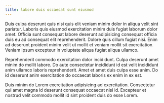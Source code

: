 ```yaml
---
title: labore duis occaecat sunt eiusmod
---
```


Duis culpa deserunt quis nisi quis elit veniam minim dolor in aliqua velit sint pariatur. Laboris quis eiusmod exercitation minim duis fugiat laborum dolor amet. Officia sunt consequat labore deserunt adipisicing consequat officia duis eu ad consequat elit reprehenderit. Dolore quis cillum fugiat nisi. Enim ad deserunt proident minim velit ut mollit et veniam mollit sit exercitation. Veniam ipsum excepteur in voluptate aliqua fugiat aliqua ullamco.

Reprehenderit commodo exercitation dolor incididunt. Culpa deserunt amet minim do mollit labore. Do aute consectetur incididunt id est velit incididunt anim ullamco laboris reprehenderit. Amet et amet duis culpa esse anim. Do id deserunt anim exercitation do occaecat laboris ex enim in ex est.

Duis minim do Lorem exercitation adipisicing ad exercitation. Consectetur qui amet magna id deserunt consequat occaecat nisi id. Excepteur et nostrud velit commodo mollit id sint proident duis do esse Lorem.